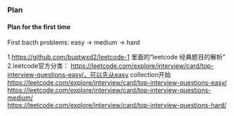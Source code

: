 ### Plan  
#### Plan for the first time  

First bacth problems: easy -> medium -> hard

1.https://github.com/buptwxd2/leetcode-1 里面的“leetcode 经典题目的解析”  
2.leetcode官方分类： https://leetcode.com/explore/interview/card/top-interview-questions-easy/，可以先从easy collection开始  
https://leetcode.com/explore/interview/card/top-interview-questions-easy/  
https://leetcode.com/explore/interview/card/top-interview-questions-medium/  
https://leetcode.com/explore/interview/card/top-interview-questions-hard/


